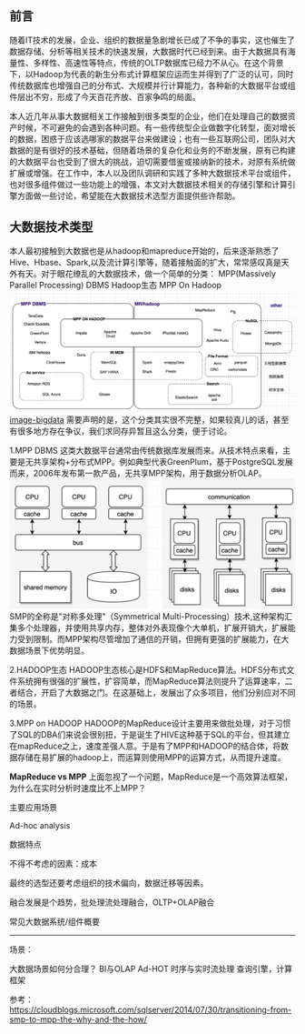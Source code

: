 ## 前言
随着IT技术的发展，企业、组织的数据量急剧增长已成了不争的事实，这也催生了数据存储、分析等相关技术的快速发展，大数据时代已经到来。由于大数据具有海量性、多样性、高速性等特点，传统的OLTP数据库已经力不从心。在这个背景下，以Hadoop为代表的新生分布式计算框架应运而生并得到了广泛的认可，同时传统数据库也增强自己的分布式、大规模并行计算能力，各种新的大数据平台或组件层出不穷，形成了今天百花齐放、百家争鸣的局面。

本人近几年从事大数据相关工作接触到很多类型的企业，他们在处理自己的数据资产时候，不可避免的会遇到各种问题。有一些传统型企业做数字化转型，面对增长的数据，困惑于应该选哪家的数据平台来做建设；也有一些互联网公司，团队对大数据的是有很好的技术基础，但随着场景的复杂化和业务的不断发展，原有已构建的大数据平台也受到了很大的挑战，迫切需要借鉴或接纳新的技术，对原有系统做扩展或增强。在工作中，本人以及团队调研和实践了多种大数据技术平台或组件，也对很多组件做过一些功能上的增强，本文对大数据技术相关的存储引擎和计算引擎方面做一些讨论，希望能在大数据技术选型方面提供些许帮助。

## 大数据技术类型

本人最初接触到大数据也是从hadoop和mapreduce开始的，后来逐渐熟悉了Hive、Hbase、Spark,以及流计算引擎等，随着接触面的扩大，常常感叹真是天外有天。对于眼花缭乱的大数据技术，做一个简单的分类：
MPP(Massively Parallel Processing) DBMS
Hadoop生态
MPP On Hadoop
![bigdata](image/bigdata.png)
[image-bigdata](https://app.diagrams.net/#G1dXQgwf5bRDk9UzNuiE1eWR5EHNrLrWCr)
需要声明的是，这个分类其实很不完整，如果较真儿的话，甚至有很多地方存在争议，我们求同存异暂且这么分类，便于讨论。

1.MPP DBMS
这类大数据平台通常由传统数据库发展而来。从技术特点来看，主要是无共享架构+分布式MPP。例如典型代表GreenPlum，基于PostgreSQL发展而来，2006年发布第一款产品，无共享MPP架构，用于数据分析OLAP。
![mpp](image/mpp.png)
SMP的全称是"对称多处理"（Symmetrical Multi-Processing）技术,这种架构汇集多个处理器，并使用共享内存，整体对外表现像个大单机，扩展开销大，扩展能力受到限制。而MPP架构尽管增加了通信的开销，但拥有更强的扩展能力，在大数据场景下优势明显。

2.HADOOP生态
HADOOP生态核心是HDFS和MapReduce算法。HDFS分布式文件系统拥有很强的扩展性，扩容简单，而MapReduce算法则提升了运算速率，二者结合，开启了大数据之门。在这基础上，发展出了众多项目，他们分别应对不同的场景。

3.MPP on HADOOP
HADOOP的MapReduce设计主要用来做批处理，对于习惯了SQL的DBA们来说会很别扭，于是诞生了HIVE这种基于SQL的平台，但其建立在mapReduce之上，速度差强人意。于是有了MPP和HADOOP的结合体，将数据存储在易扩展的hadoop上，而运算则使用MPP的运算方式，从而提升速度。

**MapReduce vs MPP**
上面忽视了一个问题，MapReduce是一个高效算法框架，为什么在实时分析时速度比不上MPP？


主要应用场景

Ad-hoc analysis

数据特点

不得不考虑的因素：成本

最终的选型还要考虑组织的技术偏向，数据迁移等因素。

融合发展是个趋势，批处理流处理融合，OLTP+OLAP融合

常见大数据系统/组件概要

---------
场景：
 
大数据场景如何分合理？
BI与OLAP
Ad-HOT
时序与实时流处理
查询引擎，计算框架


参考：
https://cloudblogs.microsoft.com/sqlserver/2014/07/30/transitioning-from-smp-to-mpp-the-why-and-the-how/
